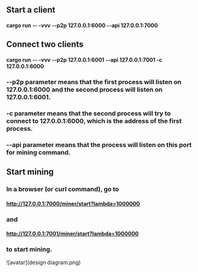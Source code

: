 ## Start a client
#### cargo run -- -vvv --p2p 127.0.0.1:6000 --api 127.0.0.1:7000
## Connect two clients
#### cargo run -- -vvv --p2p 127.0.0.1:6001 --api 127.0.0.1:7001 -c 127.0.0.1:6000
### --p2p parameter means that the first process will listen on 127.0.0.1:6000 and the second process will listen on 127.0.0.1:6001.
### -c parameter means that the second process will try to connect to 127.0.0.1:6000, which is the address of the first process.
### --api parameter means that the process will listen on this port for mining command.
## Start mining
### In a browser (or curl command), go to
#### http://127.0.0.1:7000/miner/start?lambda=1000000
### and
#### http://127.0.0.1:7001/miner/start?lambda=1000000
### to start mining.
![avatar](design diagram.png)